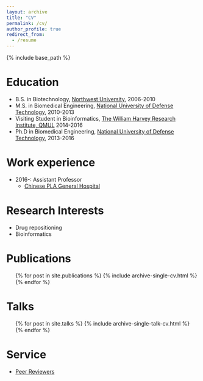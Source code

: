 ```yaml
---
layout: archive
title: "CV"
permalink: /cv/
author_profile: true
redirect_from:
  - /resume
---
```


{% include base_path %}

Education
======
* B.S. in Biotechnology, [Northwest University](https://english.nwu.edu.cn/), 2006-2010
* M.S. in Biomedical Engineering, [National University of Defense Technology](https://english.nudt.edu.cn/), 2010-2013
* Visiting Student in Bioinformatics, [The William Harvey Research Institute, QMUL](https://www.qmul.ac.uk/whri/) 2014-2016
* Ph.D in Biomedical Engineering, [National University of Defense Technology](https://english.nudt.edu.cn/), 2013-2016

Work experience
======
* 2016-: Assistant Professor
  * [Chinese PLA General Hospital](http://www.301hospital.com.cn/en2012/web/index.html)

Research Interests
======
* Drug repositioning
* Bioinformatics

Publications
======
  <ul>{% for post in site.publications %}
    {% include archive-single-cv.html %}
  {% endfor %}</ul>
  
Talks
======
  <ul>{% for post in site.talks %}
    {% include archive-single-talk-cv.html %}
  {% endfor %}</ul>
  

Service
======
* [Peer Reviewers](https://publons.com/researcher/ABA-9776-2020/)
